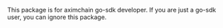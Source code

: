 This package is for aximchain go-sdk developer.
If you are just a go-sdk user, you can ignore this package.